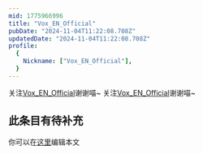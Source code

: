 ```yaml
---
mid: 1775966996
title: "Vox_EN_Official"
pubDate: "2024-11-04T11:22:08.708Z"
updatedDate: "2024-11-04T11:22:08.708Z"
profile:
  {
    Nickname: ["Vox_EN_Official"],
  }
---
```


关注[Vox_EN_Official](https://space.bilibili.com/1775966996)谢谢喵~ 关注[Vox_EN_Official](https://space.bilibili.com/1775966996)谢谢喵~

## 此条目有待补充
你可以在[这里](https://github.com/Yuhanawa/VTuber.ICU-Content/edit/master/v/Vox_EN_Official/index.md)编辑本文
